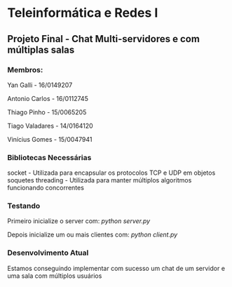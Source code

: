 # Teleinformática e Redes I 
## Projeto Final - Chat Multi-servidores e com múltiplas salas

### Membros:
Yan Galli - 16/0149207 

Antonio Carlos - 16/0112745 

Thiago Pinho - 15/0065205 

Tiago Valadares - 14/0164120 

Vinícius Gomes - 15/0047941

### Bibliotecas Necessárias
socket - Utilizada para encapsular os protocolos TCP e UDP em objetos soquetes
threading - Utilizada para manter múltiplos algoritmos funcionando concorrentes

### Testando
Primeiro inicialize o server com:
_python server.py_

Depois inicialize um ou mais clientes com:
_python client.py_

### Desenvolvimento Atual
Estamos conseguindo implementar com sucesso um chat de um servidor e uma sala com múltiplos usuários
